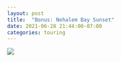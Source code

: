 ```yaml
---
layout: post
title:  "Bonus: Nehalem Bay Sunset"
date: 2021-06-28 21:44:00-07:00
categories: touring
---
```


[![](https://lh3.googleusercontent.com/-HfRgUlDuQsI/YNqlEywxnII/AAAAAAAATwo/_1HTiG3Y-TcC27CRaMwQ7Pmv9LuosJSygCLcBGAsYHQ/s1600/1624941841332493-0.png)](https://lh3.googleusercontent.com/-HfRgUlDuQsI/YNqlEywxnII/AAAAAAAATwo/_1HTiG3Y-TcC27CRaMwQ7Pmv9LuosJSygCLcBGAsYHQ/s1600/1624941841332493-0.png)

